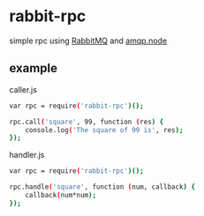 # rabbit-rpc
simple rpc using [RabbitMQ](https://www.rabbitmq.com/) and [amqp.node](https://github.com/squaremo/amqp.node)

## example
caller.js
```sh
var rpc = require('rabbit-rpc')();

rpc.call('square', 99, function (res) {
    console.log('The square of 99 is', res);
});

```

handler.js
```sh
var rpc = require('rabbit-rpc')();

rpc.handle('square', function (num, callback) {
    callback(num*num);
});
```
